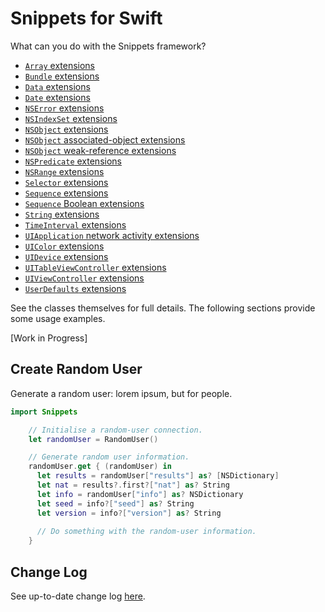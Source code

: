 # Snippets for Swift

What can you do with the Snippets framework?

- [`Array` extensions](https://github.com/royratcliffe/Snippets/blob/master/Sources/Array%2BSnippets.swift)
- [`Bundle` extensions](https://github.com/royratcliffe/Snippets/blob/master/Sources/Bundle%2BSnippets.swift)
- [`Data` extensions](https://github.com/royratcliffe/Snippets/blob/master/Sources/Data%2BSnippets.swift)
- [`Date` extensions](https://github.com/royratcliffe/Snippets/blob/master/Sources/Date%2BSnippets.swift)
- [`NSError` extensions](https://github.com/royratcliffe/Snippets/blob/master/Sources/NSError%2BSnippets.swift)
- [`NSIndexSet` extensions](https://github.com/royratcliffe/Snippets/blob/master/Sources/NSIndexSet%2BSnippets.swift)
- [`NSObject` extensions](https://github.com/royratcliffe/Snippets/blob/master/Sources/NSObject%2BSnippets.swift)
- [`NSObject` associated-object extensions](https://github.com/royratcliffe/Snippets/blob/master/Sources/NSObject%AssociatedObject.swift)
- [`NSObject` weak-reference extensions](https://github.com/royratcliffe/Snippets/blob/master/Sources/NSObject%2BWeakRef.swift)
- [`NSPredicate` extensions](https://github.com/royratcliffe/Snippets/blob/master/Sources/NSPredicate%2BSnippets.swift)
- [`NSRange` extensions](https://github.com/royratcliffe/Snippets/blob/master/Sources/NSRange%2BSnippets.swift)
- [`Selector` extensions](https://github.com/royratcliffe/Snippets/blob/master/Sources/Selector%2BSnippets.swift)
- [`Sequence` extensions](https://github.com/royratcliffe/Snippets/blob/master/Sources/Sequence%2BSnippets.swift)
- [`Sequence` Boolean extensions](https://github.com/royratcliffe/Snippets/blob/master/Sources/Sequence%2BBool.swift)
- [`String` extensions](https://github.com/royratcliffe/Snippets/blob/master/Sources/String%2BSnippets.swift)
- [`TimeInterval` extensions](https://github.com/royratcliffe/Snippets/blob/master/Sources/TimeInterval%2BSnippets.swift)
- [`UIApplication` network activity extensions](https://github.com/royratcliffe/Snippets/blob/master/Sources/UIApplication%2BNetworkActivity.swift)
- [`UIColor` extensions](https://github.com/royratcliffe/Snippets/blob/master/Sources/UIColor%2BSnippets.swift)
- [`UIDevice` extensions](https://github.com/royratcliffe/Snippets/blob/master/Sources/UIDevice%2BSnippets.swift)
- [`UITableViewController` extensions](https://github.com/royratcliffe/Snippets/blob/master/Sources/UITableViewController%2BSnippets.swift)
- [`UIViewController` extensions](https://github.com/royratcliffe/Snippets/blob/master/Sources/UIViewController%2BSnippets.swift)
- [`UserDefaults` extensions](https://github.com/royratcliffe/Snippets/blob/master/Sources/UserDefaults%2BSnippets.swift)

See the classes themselves for full details. The following sections provide some usage examples.

[Work in Progress]

## Create Random User

Generate a random user: lorem ipsum, but for people.

```swift
import Snippets

    // Initialise a random-user connection.
    let randomUser = RandomUser()

    // Generate random user information.
    randomUser.get { (randomUser) in
      let results = randomUser["results"] as? [NSDictionary]
      let nat = results?.first?["nat"] as? String
      let info = randomUser["info"] as? NSDictionary
      let seed = info?["seed"] as? String
      let version = info?["version"] as? String
      
      // Do something with the random-user information.
    }
```

## Change Log

See up-to-date change log [here](https://github.com/royratcliffe/Snippets/blob/master/CHANGELOG.md).

